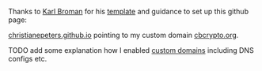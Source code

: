 Thanks to [Karl Broman](https://kbroman.org/about.html) for his
[template](https://kbroman.org/simple_site/pages/independent_site)
and guidance to set up this github page:

[christianepeters.github.io](https://christianepeters.github.io/) pointing to my custom domain [cbcrypto.org](https://cbcrypto.org).


TODO add some explanation how I enabled [custom domains](https://docs.github.com/en/pages/configuring-a-custom-domain-for-your-github-pages-site) including DNS configs etc.
